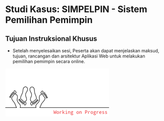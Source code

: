 # Studi Kasus: SIMPELPIN - Sistem Pemilihan Pemimpin

## Tujuan Instruksional Khusus

- Setelah menyelesaikan sesi, Peserta akan dapat menjelaskan maksud, tujuan, rancangan dan arsitektur Aplikasi Web untuk melakukan pemilihan pemimpin secara online.

![](./images/2021-05-18-01-11-22.png)
